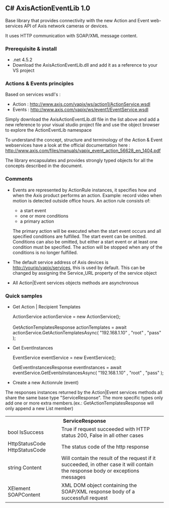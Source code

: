<H2>C# AxisActionEventLib 1.0</H2>

Base library that provides connectivity with the new Action and Event web-services API of Axis network cameras or devices.

It uses HTTP communication with SOAP/XML message content.

<h3>Prerequisite & install</h3>

- .net 4.5.2
- Download the AxisActionEventLib.dll and add it as a reference to your VS project


<H3>Actions & Events principles</H3>

Based on services wsdl's :

- Action : http://www.axis.com/vapix/ws/action1/ActionService.wsdl
- Events : http://www.axis.com/vapix/ws/event1/EventService.wsdl

Simply download the AxisActionEventLib.dll file in the list above and add a new reference to your visual studio project file and use the object browser to explore the ActionEventLib namespace

To understand the concept, structure and terminology of the Action & Event webservices have a look at the official documentation here : http://www.axis.com/files/manuals/vapix_event_action_56628_en_1404.pdf

The library encapsulates and provides strongly typed objects for all the concepts described in the document.


<h3>Comments</h3>

- Events are represented by ActionRule instances, it specifies how and when the Axis product performs an action. Example: record video when motion is detected outside office hours. An action rule consists of:
    - a start event
    - one or more conditions 
    - a primary action
    
   The primary action will be executed when the start event occurs and all specified conditions are fulfilled. 
   The start event can be omitted. Conditions can also be omitted, but either a start event or at least one condition must be specified.
   The action will be stopped when any of the conditions is no longer fulfilled.

- The default service address of Axis devices is <http://yourip/vapix/services>, this is used by default. This can be changed by assigning the Service_URL property of the service object

- All Action|Event services objects methods are asynchronous 


<h3>Quick samples</h3>

- Get Action | Recipient Templates
    
    ActionService actionService = new ActionService();</br>    
    GetActionTemplatesResponse actionTemplates = await actionService.GetActionTemplatesAsync( "192.168.1.10" , "root" , "pass" );

- Get EventInstances
    
    EventService eventService = new EventService();
    
    GetEventInstancesResponse eventInstances = await eventService.GetEventsInstancesAsync( "192.168.1.10" , "root" , "pass" );  

- Create a new Actionrule (event)

    

    

The responses instances returned by the Action|Event services methods all share the same base type "ServiceResponse". The more specific types only add one or more extra members.(ex.: GetActionTemplatesResponse will only append a new List<ActionTemplate> member)
<table>
<th colspan="2">ServiceResponse</th>
<tr><td>bool IsSuccess</td><td>True if request succeeded with HTTP status 200, False in all other cases</td></tr>
<tr><td>HttpStatusCode HttpStatusCode</td><td>The status code of the http response</td></tr>
<tr><td>string Content</td><td>Will contain the result of the request if it succeeded, in other case it will contain the response body or exceptions messages</td></tr>
<tr><td>XElement SOAPContent</td><td>XML DOM object containing the SOAP/XML response body of a successfull request</td></tr>
</table>
